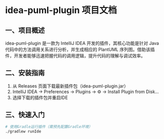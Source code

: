# idea-puml-plugin 项目文档

## 一、项目概述
idea-puml-plugin 是一款为 IntelliJ IDEA 开发的插件，其核心功能是针对 Java 代码中的方法调用关系进行分析，并生成相应的 PlantUML 序列图。借助该插件，开发者能够迅速把握代码的调用逻辑，提升代码的理解与调试效率。

## 二、安装指南
1. 从 Releases 页面下载最新插件包（idea-puml-plugin.jar）
2. IntelliJ IDEA → Preferences → Plugins → ⚙️ → Install Plugin from Disk...
3. 选择下载的插件包并重启IDE

## 三、快速入门
```bash
# 使用Gradle运行插件（需预先配置Gradle环境）
./gradlew runIde
```

[//]: # (此处预留示例截图位置)
